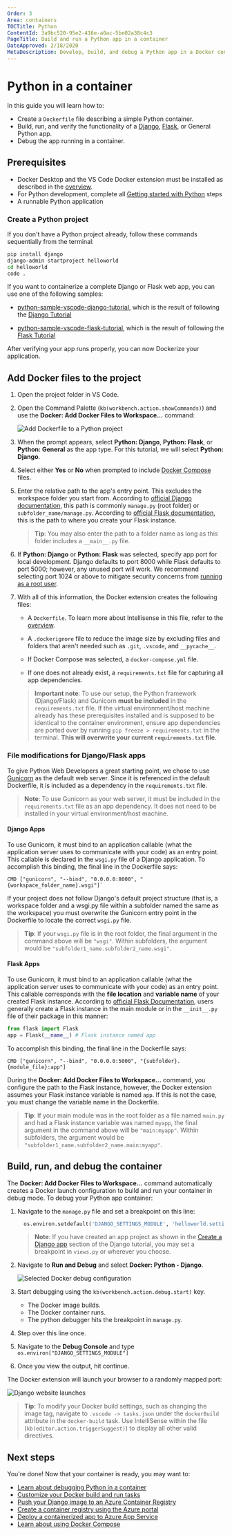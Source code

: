 ```yaml
---
Order: 3
Area: containers
TOCTitle: Python
ContentId: 3a9bc520-95e2-416e-a0ac-5be02a38c4c3
PageTitle: Build and run a Python app in a container
DateApproved: 2/18/2020
MetaDescription: Develop, build, and debug a Python app in a Docker container, using Visual Studio Code.
---
```

# Python in a container

In this guide you will learn how to:

- Create a `Dockerfile` file describing a simple Python container.
- Build, run, and verify the functionality of a [Django](https://www.djangoproject.com/), [Flask](https://flask.palletsprojects.com/en/1.1.x), or General Python app.
- Debug the app running in a container.

## Prerequisites

- Docker Desktop and the VS Code Docker extension must be installed as described in the [overview](overview.md#installation).
- For Python development, complete all [Getting started with Python](/docs/python/python-tutorial.md) steps
- A runnable Python application

### Create a Python project

If you don't have a Python project already, follow these commands sequentially from the terminal:

```bash
pip install django
django-admin startproject helloworld
cd helloworld
code .
```

If you want to containerize a complete Django or Flask web app, you can use one of the following samples:

- [python-sample-vscode-django-tutorial](https://github.com/microsoft/python-sample-vscode-django-tutorial/tree/tutorial), which is the result of following the [Django Tutorial](/docs/python/tutorial-django.md)

- [python-sample-vscode-flask-tutorial](https://github.com/microsoft/python-sample-vscode-flask-tutorial/tree/tutorial), which is the result of following the [Flask Tutorial](/docs/python/tutorial-flask.md)

After verifying your app runs properly, you can now Dockerize your application.

## Add Docker files to the project

1. Open the project folder in VS Code.
1. Open the Command Palette (`kb(workbench.action.showCommands)`) and use the **Docker: Add Docker Files to Workspace...** command:

    ![Add Dockerfile to a Python project](images/quickstarts/python-add-python.png)
1. When the prompt appears, select **Python: Django**, **Python: Flask**, or **Python: General** as the app type. For this tutorial, we will select **Python: Django**.
1. Select either **Yes** or **No** when prompted to include [Docker Compose](https://docs.docker.com/compose/) files.

1. Enter the relative path to the app's entry point. This excludes the workspace folder you start from. According to [official Django documentation](https://docs.djangoproject.com/en/3.0/intro/tutorial01/#creating-a-project), this path is commonly `manage.py` (root folder) or `subfolder_name/manage.py`. According to [official Flask documentation](https://flask.palletsprojects.com/en/1.1.x/api/), this is the path to where you create your Flask instance.

    >**Tip**: You may also enter the path to a folder name as long as this folder includes a `__main__.py` file.

1. If **Python: Django** or **Python: Flask** was selected, specify app port for local development. Django defaults to port 8000 while Flask defaults to port 5000; however, any unused port will work. We recommend selecting port 1024 or above to mitigate security concerns from [running as a root user](/docs/containers/python-user-rights.md).

1. With all of this information, the Docker extension creates the following files:

    - A `Dockerfile`. To learn more about Intellisense in this file, refer to the [overview](/docs/containers/overview.md).

    - A `.dockerignore` file to reduce the image size by excluding files and folders that aren't needed such as `.git`, `.vscode`, and `__pycache__`.

    - If Docker Compose was selected, a `docker-compose.yml` file.

    - If one does not already exist, a `requirements.txt` file for capturing all app dependencies.
    > **Important note**: To use our setup, the Python framework (Django/Flask) and Gunicorn **must be included** in the `requirements.txt` file. If the virtual environment/host machine already has these prerequisites installed and is supposed to be identical to the container environment, ensure app dependencies are ported over by running `pip freeze > requirements.txt` in the terminal. **This will overwrite your current `requirements.txt` file.**

### File modifications for Django/Flask apps

To give Python Web Developers a great starting point, we chose to use [Gunicorn](https://gunicorn.org/#docs) as the default web server. Since it is referenced in the default Dockerfile, it is included as a dependency in the `requirements.txt` file.

> **Note**: To use Gunicorn as your web server, it must be included in the `requirements.txt` file as an app dependency. It does not need to be installed in your virtual environment/host machine.

#### Django Apps

To use Gunicorn, it must bind to an application callable (what the application server uses to communicate with your code) as an entry point. This callable is declared in the `wsgi.py` file of a Django application. To accomplish this binding, the final line in the Dockerfile says:

```docker
CMD ["gunicorn", "--bind", "0.0.0.0:8000", "{workspace_folder_name}.wsgi"]`
```

If your project does not follow Django's default project structure (that is, a workspace folder and a wsgi.py file within a subfolder named the same as the workspace) you must overwrite the Gunicorn entry point in the Dockerfile to locate the correct `wsgi.py` file.

  > **Tip**: If your `wsgi.py` file is in the root folder, the final argument in the command above will be `"wsgi"`. Within subfolders, the argument would be `"subfolder1_name.subfolder2_name.wsgi"`.

#### Flask Apps

To use Gunicorn, it must bind to an application callable (what the application server uses to communicate with your code) as an entry point. This callable corresponds with the **file location** and **variable name** of your created Flask instance. According to [official Flask Documentation](https://flask.palletsprojects.com/en/1.1.x/api/), users generally create a Flask instance in the main module or in the `__init__.py` file of their package in this manner:

```python
from flask import Flask
app = Flask(__name__) # Flask instance named app
```

To accomplish this binding, the final line in the Dockerfile says:

```docker
CMD ["gunicorn", "--bind", "0.0.0.0:5000", "{subfolder}.{module_file}:app"]
```

During the **Docker: Add Docker Files to Workspace...** command, you configure the path to the Flask instance, however, the Docker extension assumes your Flask instance variable is named `app`. If this is not the case, you must change the variable name in the Dockerfile.

  > **Tip**: If your main module was in the root folder as a file named `main.py` and had a Flask instance variable was named `myapp`, the final argument in the command above will be `"main:myapp"`. Within subfolders, the argument would be `"subfolder1_name.subfolder2_name.main:myapp"`.

## Build, run, and debug the container

The **Docker: Add Docker Files to Workspace...** command automatically creates a Docker launch configuration to build and run your container in debug mode. To debug your Python app container:

1. Navigate to the `manage.py` file and set a breakpoint on this line:

    ```python
      os.environ.setdefault('DJANGO_SETTINGS_MODULE', 'helloworld.settings')
    ```

    >**Note**: If you have created an app project as shown in the [Create a Django app](https://code.visualstudio.com/docs/python/tutorial-django#_create-a-django-app) section of the Django tutorial, you may set a breakpoint in `views.py` or wherever you choose.

1. Navigate to **Run and Debug** and select **Docker: Python - Django**.

    ![Selected Docker debug configuration](images/quickstarts/python-debug-configuration.png)

1. Start debugging using the `kb(workbench.action.debug.start)` key.
    - The Docker image builds.
    - The Docker container runs.
    - The python debugger hits the breakpoint in `manage.py`.

1. Step over this line once.
1. Navigate to the **Debug Console** and type `os.environ["DJANGO_SETTINGS_MODULE"]`
1. Once you view the output, hit continue.

The Docker extension will launch your browser to a randomly mapped port:

  ![Django website launches](images/quickstarts/python-web-launch.png)

>**Tip**: To modify your Docker build settings, such as changing the image tag, navigate to `.vscode -> tasks.json` under the `dockerBuild` attribute in the `docker-build` task. Use IntelliSense within the file (`kb(editor.action.triggerSuggest)`) to display all other valid directives.

## Next steps

You're done! Now that your container is ready, you may want to:

- [Learn about debugging Python in a container](/docs/containers/debug-python.md)
- [Customize your Docker build and run tasks](/docs/containers/reference.md)
- [Push your Django image to an Azure Container Registry](/docs/containers/tutorial-django-push-to-registry.md)
- [Create a container registry using the Azure portal](https://docs.microsoft.com/azure/container-registry/container-registry-get-started-portal)
- [Deploy a containerized app to Azure App Service](https://docs.microsoft.com/azure/python/tutorial-deploy-containers-01)
- [Learn about using Docker Compose](/docs/containers/docker-compose.md)
